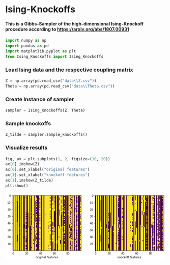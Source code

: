 # Ising-Knockoffs
#### This is a Gibbs-Sampler of the high-dimensional Ising-Knockoff procedure according to https://arxiv.org/abs/1807.00931



```python
import numpy as np
import pandas as pd
import matplotlib.pyplot as plt
from Ising_Knockoffs import Ising_Knockoffs
```

### Load Ising data and the respective coupling matrix


```python
Z = np.array(pd.read_csv("data\\Z.csv"))
Theta = np.array(pd.read_csv("data\\Theta.csv"))
```

### Create Instance of sampler


```python
sampler = Ising_Knockoffs(Z, Theta)
```

### Sample knockoffs


```python
Z_tilde = sampler.sample_knockoffs()
```

### Visualize results


```python
fig, ax = plt.subplots(1, 2, figsize=(10, 20))
ax[0].imshow(Z)
ax[0].set_xlabel("original features")
ax[1].set_xlabel("knockoff features")
ax[1].imshow(Z_tilde)
plt.show()
```


![png](output_8_0.png)

